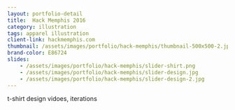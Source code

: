 ```yaml
---
layout: portfolio-detail
title:  Hack Memphis 2016
category: illustration
tags: apparel illustration
client-link: hackmemphis.com
thumbnail: /assets/images/portfolio/hack-memphis/thumbnail-500x500-2.jpg
brand-color: E86724
slides:
    - /assets/images/portfolio/hack-memphis/slider-shirt.png
    - /assets/images/portfolio/hack-memphis/slider-design.jpg
    - /assets/images/portfolio/hack-memphis/slider-design-2.jpg
---
```


t-shirt design
vidoes, iterations
